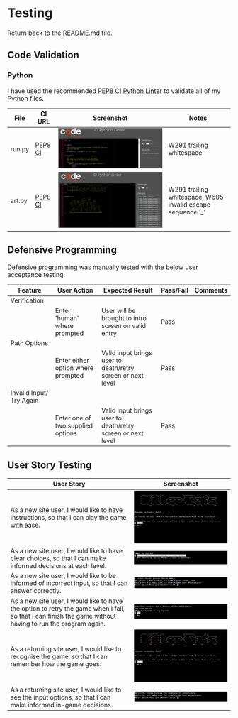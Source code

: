 # Testing

Return back to the [README.md](README.md) file.

## Code Validation

### Python

I have used the recommended [PEP8 CI Python Linter](https://pep8ci.herokuapp.com) to validate all of my Python files.

| File | CI URL | Screenshot | Notes |
| --- | --- | --- | --- |
| run.py | [PEP8 CI](https://pep8ci.herokuapp.com/https://raw.githubusercontent.com/Nic-Wallace/killer-cats/main/run.py) | ![screenshot](documentation/py-validation-run.png) | W291 trailing whitespace |
| art.py | [PEP8 CI](https://pep8ci.herokuapp.com/https://raw.githubusercontent.com/Nic-Wallace/killer-cats/main/boutique-ado/art.py) | ![screenshot](documentation/py-validation-art.png) | W291 trailing whitespace, W605 invalid escape sequence '\_' |

## Defensive Programming

Defensive programming was manually tested with the below user acceptance testing:

| Feature | User Action | Expected Result | Pass/Fail | Comments |
| --- | --- | --- | --- | --- |
| Verification | | | | |
| | Enter 'human' where prompted | User will be brought to intro screen on valid entry | Pass | |
| Path Options | | | | |
| | Enter either option where prompted | Valid input brings user to death/retry screen or next level | Pass | |
| Invalid Input/ Try Again | | | | |
| | Enter one of two supplied options | Valid input brings user to death/retry screen or next level | Pass | |

## User Story Testing

| User Story | Screenshot |
| --- | --- |
| As a new site user, I would like to have instructions, so that I can play the game with ease. | ![screenshot](documentation/feature00.png) |
| As a new site user, I would like to have clear choices, so that I can make informed decisions at each level. | ![screenshot](documentation/feature03.png) |
| As a new site user, I would like to be informed of incorrect input, so that I can answer correctly. | ![screenshot](documentation/feature04.png) |
| As a new site user, I would like to have the option to retry the game when I fail, so that I can finish the game without having to run the program again. | ![screenshot](documentation/feature05.png) |
| As a returning site user, I would like to recognise the game, so that I can remember how the game goes. | ![screenshot](documentation/feature00.png) |
| As a returning site user, I would like to see the input options, so that I can make informed in-game decisions. | ![screenshot](documentation/feature03.1.png) |